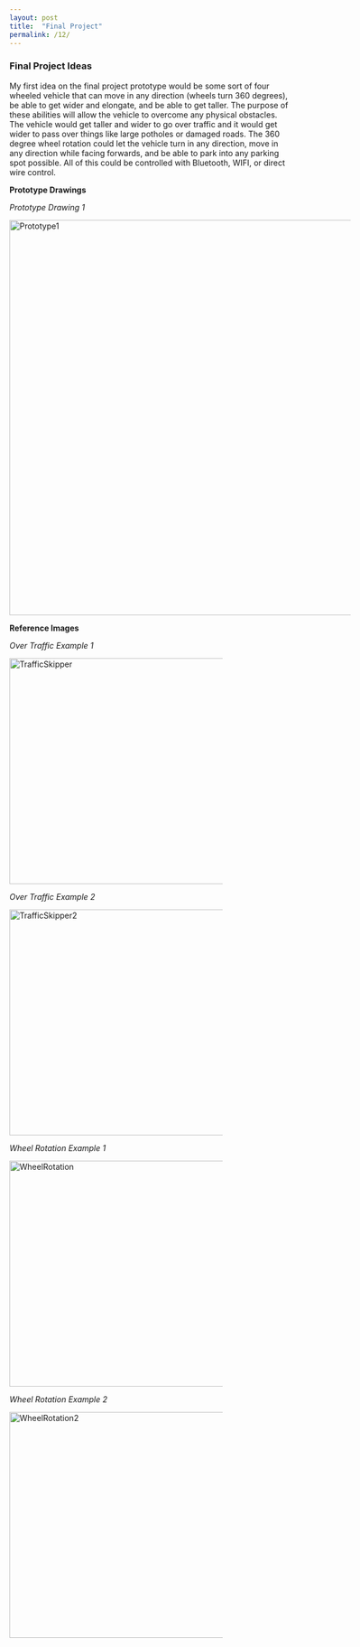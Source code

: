 ```yaml
---
layout: post
title:  "Final Project"
permalink: /12/
---
```


### Final Project Ideas

My first idea on the final project prototype would be some sort of four wheeled vehicle that can move in any direction (wheels turn 360 degrees), be able to get wider and elongate, and be able to get taller. The purpose of these abilities will allow the vehicle to overcome any physical obstacles. The vehicle would get taller and wider to go over traffic and it would get wider to pass over things like large potholes or damaged roads. The 360 degree wheel rotation could let the vehicle turn in any direction, move in any direction while facing forwards, and be able to park into any parking spot possible. All of this could be controlled with Bluetooth, WIFI, or direct wire control.


**Prototype Drawings**

_Prototype Drawing 1_

<img src="Prototype1.jpg" alt="Prototype1" style="height: 700px; max-width: 120%">

**Reference Images**

_Over Traffic Example 1_

<img src="carstretch1.jpg" alt="TrafficSkipper" style="height: 400px; max-width: 75%">

_Over Traffic Example 2_

<img src="carstretch2.jpg" alt="TrafficSkipper2" style="height: 400px; max-width: 75%">

_Wheel Rotation Example 1_

<img src="wheel1.jpg" alt="WheelRotation" style="height: 400px; max-width: 75%">

_Wheel Rotation Example 2_

<img src="wheel2.jpg" alt="WheelRotation2" style="height: 400px; max-width: 75%">

